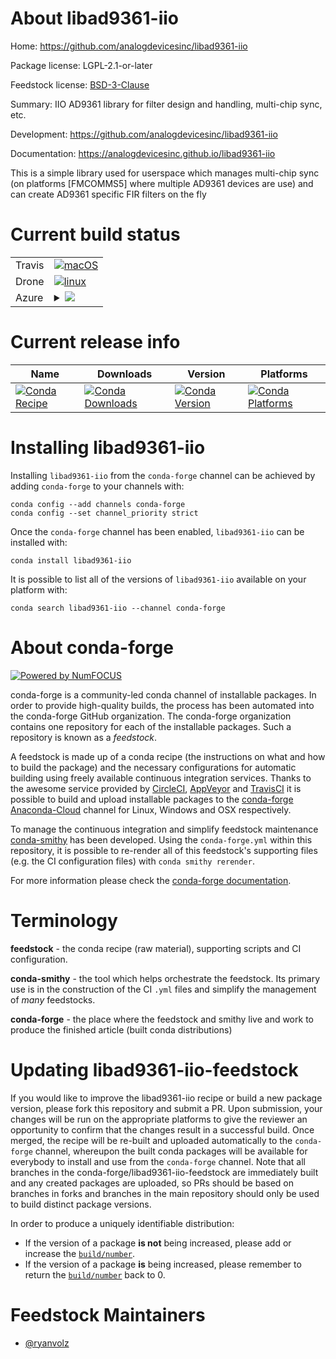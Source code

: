 About libad9361-iio
===================

Home: https://github.com/analogdevicesinc/libad9361-iio

Package license: LGPL-2.1-or-later

Feedstock license: [BSD-3-Clause](https://github.com/conda-forge/libad9361-iio-feedstock/blob/master/LICENSE.txt)

Summary: IIO AD9361 library for filter design and handling, multi-chip sync, etc. 

Development: https://github.com/analogdevicesinc/libad9361-iio

Documentation: https://analogdevicesinc.github.io/libad9361-iio

This is a simple library used for userspace which manages multi-chip sync (on
platforms [FMCOMMS5] where multiple AD9361 devices are use) and can create AD9361
specific FIR filters on the fly


Current build status
====================


<table><tr>
    <td>Travis</td>
    <td>
      <a href="https://travis-ci.com/conda-forge/libad9361-iio-feedstock">
        <img alt="macOS" src="https://img.shields.io/travis/com/conda-forge/libad9361-iio-feedstock/master.svg?label=macOS">
      </a>
    </td>
  </tr><tr>
    <td>Drone</td>
    <td>
      <a href="https://cloud.drone.io/conda-forge/libad9361-iio-feedstock">
        <img alt="linux" src="https://img.shields.io/drone/build/conda-forge/libad9361-iio-feedstock/master.svg?label=Linux">
      </a>
    </td>
  </tr>
    
  <tr>
    <td>Azure</td>
    <td>
      <details>
        <summary>
          <a href="https://dev.azure.com/conda-forge/feedstock-builds/_build/latest?definitionId=9987&branchName=master">
            <img src="https://dev.azure.com/conda-forge/feedstock-builds/_apis/build/status/libad9361-iio-feedstock?branchName=master">
          </a>
        </summary>
        <table>
          <thead><tr><th>Variant</th><th>Status</th></tr></thead>
          <tbody><tr>
              <td>linux_64</td>
              <td>
                <a href="https://dev.azure.com/conda-forge/feedstock-builds/_build/latest?definitionId=9987&branchName=master">
                  <img src="https://dev.azure.com/conda-forge/feedstock-builds/_apis/build/status/libad9361-iio-feedstock?branchName=master&jobName=linux&configuration=linux_64_" alt="variant">
                </a>
              </td>
            </tr><tr>
              <td>linux_aarch64</td>
              <td>
                <a href="https://dev.azure.com/conda-forge/feedstock-builds/_build/latest?definitionId=9987&branchName=master">
                  <img src="https://dev.azure.com/conda-forge/feedstock-builds/_apis/build/status/libad9361-iio-feedstock?branchName=master&jobName=linux&configuration=linux_aarch64_" alt="variant">
                </a>
              </td>
            </tr><tr>
              <td>linux_ppc64le</td>
              <td>
                <a href="https://dev.azure.com/conda-forge/feedstock-builds/_build/latest?definitionId=9987&branchName=master">
                  <img src="https://dev.azure.com/conda-forge/feedstock-builds/_apis/build/status/libad9361-iio-feedstock?branchName=master&jobName=linux&configuration=linux_ppc64le_" alt="variant">
                </a>
              </td>
            </tr><tr>
              <td>osx_64</td>
              <td>
                <a href="https://dev.azure.com/conda-forge/feedstock-builds/_build/latest?definitionId=9987&branchName=master">
                  <img src="https://dev.azure.com/conda-forge/feedstock-builds/_apis/build/status/libad9361-iio-feedstock?branchName=master&jobName=osx&configuration=osx_64_" alt="variant">
                </a>
              </td>
            </tr><tr>
              <td>osx_arm64</td>
              <td>
                <a href="https://dev.azure.com/conda-forge/feedstock-builds/_build/latest?definitionId=9987&branchName=master">
                  <img src="https://dev.azure.com/conda-forge/feedstock-builds/_apis/build/status/libad9361-iio-feedstock?branchName=master&jobName=osx&configuration=osx_arm64_" alt="variant">
                </a>
              </td>
            </tr><tr>
              <td>win_64</td>
              <td>
                <a href="https://dev.azure.com/conda-forge/feedstock-builds/_build/latest?definitionId=9987&branchName=master">
                  <img src="https://dev.azure.com/conda-forge/feedstock-builds/_apis/build/status/libad9361-iio-feedstock?branchName=master&jobName=win&configuration=win_64_" alt="variant">
                </a>
              </td>
            </tr>
          </tbody>
        </table>
      </details>
    </td>
  </tr>
</table>

Current release info
====================

| Name | Downloads | Version | Platforms |
| --- | --- | --- | --- |
| [![Conda Recipe](https://img.shields.io/badge/recipe-libad9361--iio-green.svg)](https://anaconda.org/conda-forge/libad9361-iio) | [![Conda Downloads](https://img.shields.io/conda/dn/conda-forge/libad9361-iio.svg)](https://anaconda.org/conda-forge/libad9361-iio) | [![Conda Version](https://img.shields.io/conda/vn/conda-forge/libad9361-iio.svg)](https://anaconda.org/conda-forge/libad9361-iio) | [![Conda Platforms](https://img.shields.io/conda/pn/conda-forge/libad9361-iio.svg)](https://anaconda.org/conda-forge/libad9361-iio) |

Installing libad9361-iio
========================

Installing `libad9361-iio` from the `conda-forge` channel can be achieved by adding `conda-forge` to your channels with:

```
conda config --add channels conda-forge
conda config --set channel_priority strict
```

Once the `conda-forge` channel has been enabled, `libad9361-iio` can be installed with:

```
conda install libad9361-iio
```

It is possible to list all of the versions of `libad9361-iio` available on your platform with:

```
conda search libad9361-iio --channel conda-forge
```


About conda-forge
=================

[![Powered by NumFOCUS](https://img.shields.io/badge/powered%20by-NumFOCUS-orange.svg?style=flat&colorA=E1523D&colorB=007D8A)](http://numfocus.org)

conda-forge is a community-led conda channel of installable packages.
In order to provide high-quality builds, the process has been automated into the
conda-forge GitHub organization. The conda-forge organization contains one repository
for each of the installable packages. Such a repository is known as a *feedstock*.

A feedstock is made up of a conda recipe (the instructions on what and how to build
the package) and the necessary configurations for automatic building using freely
available continuous integration services. Thanks to the awesome service provided by
[CircleCI](https://circleci.com/), [AppVeyor](https://www.appveyor.com/)
and [TravisCI](https://travis-ci.com/) it is possible to build and upload installable
packages to the [conda-forge](https://anaconda.org/conda-forge)
[Anaconda-Cloud](https://anaconda.org/) channel for Linux, Windows and OSX respectively.

To manage the continuous integration and simplify feedstock maintenance
[conda-smithy](https://github.com/conda-forge/conda-smithy) has been developed.
Using the ``conda-forge.yml`` within this repository, it is possible to re-render all of
this feedstock's supporting files (e.g. the CI configuration files) with ``conda smithy rerender``.

For more information please check the [conda-forge documentation](https://conda-forge.org/docs/).

Terminology
===========

**feedstock** - the conda recipe (raw material), supporting scripts and CI configuration.

**conda-smithy** - the tool which helps orchestrate the feedstock.
                   Its primary use is in the construction of the CI ``.yml`` files
                   and simplify the management of *many* feedstocks.

**conda-forge** - the place where the feedstock and smithy live and work to
                  produce the finished article (built conda distributions)


Updating libad9361-iio-feedstock
================================

If you would like to improve the libad9361-iio recipe or build a new
package version, please fork this repository and submit a PR. Upon submission,
your changes will be run on the appropriate platforms to give the reviewer an
opportunity to confirm that the changes result in a successful build. Once
merged, the recipe will be re-built and uploaded automatically to the
`conda-forge` channel, whereupon the built conda packages will be available for
everybody to install and use from the `conda-forge` channel.
Note that all branches in the conda-forge/libad9361-iio-feedstock are
immediately built and any created packages are uploaded, so PRs should be based
on branches in forks and branches in the main repository should only be used to
build distinct package versions.

In order to produce a uniquely identifiable distribution:
 * If the version of a package **is not** being increased, please add or increase
   the [``build/number``](https://docs.conda.io/projects/conda-build/en/latest/resources/define-metadata.html#build-number-and-string).
 * If the version of a package **is** being increased, please remember to return
   the [``build/number``](https://docs.conda.io/projects/conda-build/en/latest/resources/define-metadata.html#build-number-and-string)
   back to 0.

Feedstock Maintainers
=====================

* [@ryanvolz](https://github.com/ryanvolz/)

